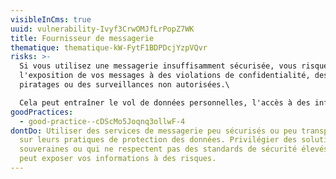 ```yaml
---
visibleInCms: true
uuid: vulnerability-Ivyf3CrwOMJfLrPopZ7WK
title: Fournisseur de messagerie
thematique: thematique-kW-FytF1BDPDcjYzpVQvr
risks: >-
  Si vous utilisez une messagerie insuffisamment sécurisée, vous risquez
  l'exposition de vos messages à des violations de confidentialité, des
  piratages ou des surveillances non autorisées.\

  Cela peut entraîner le vol de données personnelles, l'accès à des informations sensibles, et même des attaques ciblées sur vos comptes ou votre identité.
goodPractices:
  - good-practice--cDScMo5Joqnq3ollwF-4
dontDo: Utiliser des services de messagerie peu sécurisés ou peu transparents
  sur leurs pratiques de protection des données. Privilégier des solutions non
  souveraines ou qui ne respectent pas des standards de sécurité élevés, ce qui
  peut exposer vos informations à des risques.
---
```

